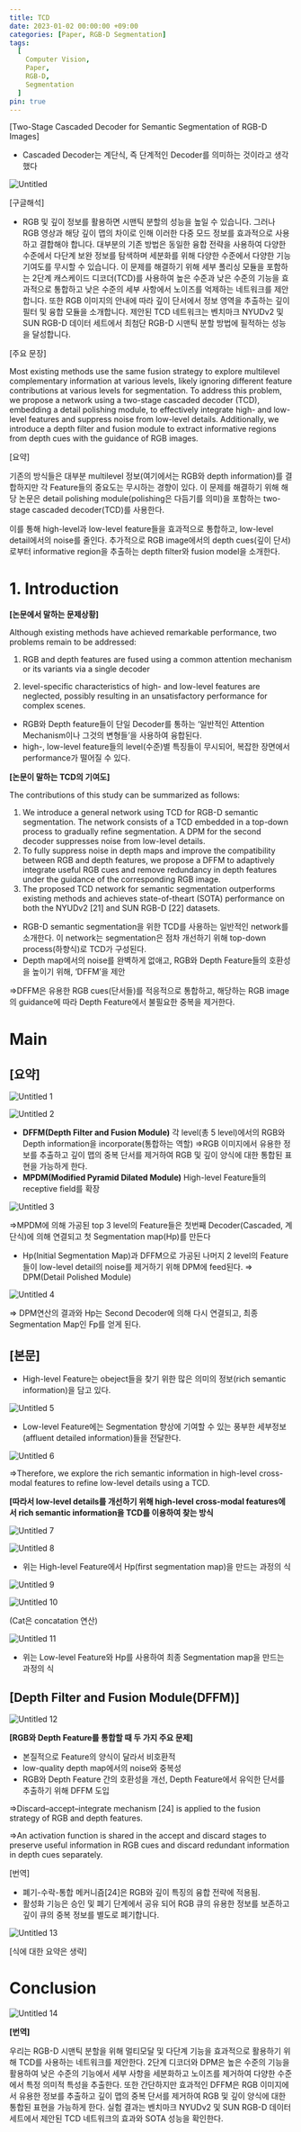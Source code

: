 ```yaml
---
title: TCD
date: 2023-01-02 00:00:00 +09:00
categories: [Paper, RGB-D Segmentation]
tags:
  [
    Computer Vision,
    Paper,
    RGB-D,
    Segmentation
  ]
pin: true
---
```


[Two-Stage Cascaded Decoder for Semantic Segmentation of RGB-D Images]

- Cascaded Decoder는 계단식, 즉 단계적인 Decoder를 의미하는 것이라고 생각했다

![Untitled](https://github.com/gihuni99/gihuni99.github.io/assets/90080065/092ab258-6363-4236-a0ad-9d3e50342aed)

[구글해석]

- RGB 및 깊이 정보를 활용하면 시맨틱 분할의 성능을 높일 수 있습니다. 그러나 RGB 영상과 해당 깊이 맵의 차이로 인해 이러한 다중 모드 정보를 효과적으로 사용하고 결합해야 합니다. 대부분의 기존 방법은 동일한 융합 전략을 사용하여 다양한 수준에서 다단계 보완 정보를 탐색하며 세분화를 위해 다양한 수준에서 다양한 기능 기여도를 무시할 수 있습니다. 이 문제를 해결하기 위해 세부 폴리싱 모듈을 포함하는 2단계 캐스케이드 디코더(TCD)를 사용하여 높은 수준과 낮은 수준의 기능을 효과적으로 통합하고 낮은 수준의 세부 사항에서 노이즈를 억제하는 네트워크를 제안합니다. 또한 RGB 이미지의 안내에 따라 깊이 단서에서 정보 영역을 추출하는 깊이 필터 및 융합 모듈을 소개합니다. 제안된 TCD 네트워크는 벤치마크 NYUDv2 및 SUN RGB-D 데이터 세트에서 최첨단 RGB-D 시맨틱 분할 방법에 필적하는 성능을 달성합니다.

[주요 문장]

Most existing methods use the same fusion strategy to explore multilevel complementary information at various levels, likely ignoring different feature contributions at various levels for segmentation. To address this problem, we propose a network using a two-stage cascaded decoder (TCD), embedding a detail polishing module, to effectively integrate high- and low-level features and suppress noise from low-level details. Additionally, we introduce a depth filter and fusion module to extract informative regions from depth cues with the guidance of RGB images.

[요약]

기존의 방식들은 대부분 multilevel 정보(여기에서는 RGB와 depth information)를 결합하지만 각 Feature들의 중요도는 무시하는 경향이 있다. 이 문제를 해결하기 위해 해당 논문은 detail polishing module(polishing은 다듬기를 의미)을 포함하는  two-stage cascaded decoder(TCD)를 사용한다. 

이를 통해 high-level과 low-level feature들을 효과적으로 통합하고, low-level detail에서의 noise를 줄인다. 추가적으로 RGB image에서의 depth cues(깊이 단서)로부터 informative region을 추출하는 depth filter와 fusion model을 소개한다.

# 1. Introduction

**[논문에서 말하는 문제상황]**

Although existing methods have achieved remarkable performance, two problems remain to be addressed: 

1) RGB and depth features are fused using a common attention mechanism or its variants via a single decoder 

2) level-specific characteristics of high- and low-level features are neglected, possibly resulting in an unsatisfactory performance for complex scenes.

- RGB와 Depth feature들이 단일 Decoder를 통하는 ‘일반적인 Attention Mechanism이나 그것의 변형들’을 사용하여 융합된다.
- high-, low-level feature들의 level(수준)별 특징들이 무시되어, 복잡한 장면에서 performance가 떨어질 수 있다.

**[논문이 말하는 TCD의 기여도]**

The contributions of this study can be summarized as follows:

1. We introduce a general network using TCD for RGB-D semantic segmentation. The network consists of a TCD embedded in a top-down process to gradually refine segmentation. A DPM for the second decoder suppresses noise from low-level details.
2. To fully suppress noise in depth maps and improve the compatibility between RGB and depth features, we propose a DFFM to adaptively integrate useful RGB cues and remove redundancy in depth features under the guidance of the corresponding RGB image.
3. The proposed TCD network for semantic segmentation outperforms existing methods and achieves state-of-theart (SOTA) performance on both the NYUDv2 [21] and SUN RGB-D [22] datasets.
- RGB-D semantic segmentation을 위한 TCD를 사용하는 일반적인 network를 소개한다. 이 network는 segmentation은 점차 개선하기 위해 top-down process(하향식)로 TCD가 구성된다.
- Depth map에서의 noise를 완벽하게 없애고, RGB와 Depth Feature들의 호환성을 높이기 위해, ‘DFFM’을 제안

⇒DFFM은 유용한 RGB cues(단서들)를 적응적으로 통합하고, 해당하는 RGB image의 guidance에 따라 Depth Feature에서 불필요한 중복을 제거한다.

# Main

## **[요약]**

![Untitled 1](https://github.com/gihuni99/gihuni99.github.io/assets/90080065/47f53cf8-6888-4147-a683-f2cf9c8ede5a)

![Untitled 2](https://github.com/gihuni99/gihuni99.github.io/assets/90080065/dcebf805-aa50-45b0-890e-805d2695994d)

- **DFFM(Depth Filter and Fusion Module)**
각 level(총 5 level)에서의 RGB와 Depth information을 incorporate(통합하는 역할)
⇒RGB 이미지에서 유용한 정보를 추출하고 깊이 맵의 중복 단서를 제거하여 RGB 및 깊이 양식에 대한 통합된 표현을 가능하게 한다.
- **MPDM(Modified Pyramid Dilated Module)**
High-level Feature들의 receptive field를 확장
    
![Untitled 3](https://github.com/gihuni99/gihuni99.github.io/assets/90080065/3fa67fe7-5d2c-4e5c-86a0-b437d481b31b)
    

⇒MPDM에 의해 가공된 top 3 level의 Feature들은 첫번째 Decoder(Cascaded, 계단식)에 의해 연결되고 첫 Segmentation map(Hp)를 만든다

- Hp(Initial Segmentation Map)과 DFFM으로 가공된 나머지 2 level의 Feature들이 low-level detail의 noise를 제거하기 위해 DPM에 feed된다.
⇒ DPM(Detail Polished Module)

![Untitled 4](https://github.com/gihuni99/gihuni99.github.io/assets/90080065/0ca900cd-4bf0-44be-a44a-df32cc12bb03)

⇒ DPM연산의 결과와 Hp는 Second Decoder에 의해 다시 연결되고, 최종 Segmentation Map인 Fp를 얻게 된다.

## [본문]

- High-level Feature는 obeject들을 찾기 위한 많은 의미의 정보(rich semantic information)을 담고 있다.

![Untitled 5](https://github.com/gihuni99/gihuni99.github.io/assets/90080065/9b399ef6-9755-4c21-8410-c69a4b3d2df4)

- Low-level Feature에는 Segmentation 향상에 기여할 수 있는 풍부한 세부정보(affluent detailed information)들을 전달한다.

![Untitled 6](https://github.com/gihuni99/gihuni99.github.io/assets/90080065/c90c1130-4232-454c-a75f-4a5b06376b74)

⇒Therefore, we explore the rich semantic information in high-level cross-modal features to refine low-level details using a TCD.

**[따라서 low-level details를 개선하기 위해 high-level cross-modal features에서 rich semantic information을 TCD를 이용하여 찾는 방식**

![Untitled 7](https://github.com/gihuni99/gihuni99.github.io/assets/90080065/6f2bd85a-7f82-48a7-a9da-96f1996814a7)

![Untitled 8](https://github.com/gihuni99/gihuni99.github.io/assets/90080065/abd25b47-5d42-404c-88be-16ae1ae5e439)

- 위는 High-level Feature에서 Hp(first segmentation map)을 만드는 과정의 식

![Untitled 9](https://github.com/gihuni99/gihuni99.github.io/assets/90080065/7ef9737e-bfe9-4b54-963c-044546cd2d08)

![Untitled 10](https://github.com/gihuni99/gihuni99.github.io/assets/90080065/d13fff84-77e7-4ae6-8e5b-5a0474310f5b)

(Cat은 concatation 연산)

![Untitled 11](https://github.com/gihuni99/gihuni99.github.io/assets/90080065/f3e7269f-bed4-4c47-93df-26505649f38c)

- 위는 Low-level Feature와 Hp를 사용하여 최종 Segmentation map을 만드는 과정의 식

## [Depth Filter and Fusion Module(DFFM)]

![Untitled 12](https://github.com/gihuni99/gihuni99.github.io/assets/90080065/051b4ccd-f5a1-45e8-a6e9-b361027e3ec7)

**[RGB와 Depth Feature를 통합할 때 두 가지 주요 문제]**

- 본질적으로 Feature의 양식이 달라서 비호환적
- low-quality depth map에서의 noise와 중복성
- RGB와 Depth Feature 간의 호환성을 개선, Depth Feature에서 유익한 단서를 추출하기 위해 DFFM 도입

⇒Discard–accept–integrate mechanism [24] is applied to the fusion strategy of RGB and depth features.

⇒An activation function is shared in the accept and discard stages to preserve useful information in RGB cues and discard redundant information in depth cues separately.

[번역]

- 폐기-수락-통합 메커니즘[24]은 RGB와 깊이 특징의 융합 전략에 적용됨.
- 활성화 기능은 승인 및 폐기 단계에서 공유 되어 RGB 큐의 유용한 정보를 보존하고 깊이 큐의 중복 정보를 별도로 폐기합니다.

![Untitled 13](https://github.com/gihuni99/gihuni99.github.io/assets/90080065/4182dba0-2410-4c41-a6ab-bd39455f4d2c)

[식에 대한 요약은 생략]

# Conclusion

![Untitled 14](https://github.com/gihuni99/gihuni99.github.io/assets/90080065/7725d9b4-aa91-4914-8b6f-ce9fbc60e80c)

**[번역]**

우리는 RGB-D 시맨틱 분할을 위해 멀티모달 및 다단계 기능을 효과적으로 활용하기 위해 TCD를 사용하는 네트워크를 제안한다. 2단계 디코더와 DPM은 높은 수준의 기능을 활용하여 낮은 수준의 기능에서 세부 사항을 세분화하고 노이즈를 제거하여 다양한 수준에서 특정 의미적 특성을 추출한다. 또한 간단하지만 효과적인 DFFM은 RGB 이미지에서 유용한 정보를 추출하고 깊이 맵의 중복 단서를 제거하여 RGB 및 깊이 양식에 대한 통합된 표현을 가능하게 한다. 실험 결과는 벤치마크 NYUDv2 및 SUN RGB-D 데이터 세트에서 제안된 TCD 네트워크의 효과와 SOTA 성능을 확인한다.
